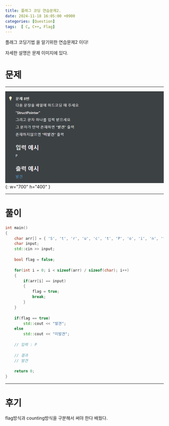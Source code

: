 ```yaml
---
title: 플래그 코딩 연습문제2.
date: 2024-11-18 16:05:00 +0900
categories: [Question]  
tags:  [ C, C++, Flag]
---
```


플래그 코딩기법 을 알기위한 연습문제2 이다!

자세한 설명은 문제 이미지에 있다.

# 문제   
---------------------------------------

![Desktop View](/assets/img/Flag2.png){: w="700" h="400" }

---------------------------------------

# 풀이

```c++
int main()
{
    char arr[] = { 'S', 't', 'r', 'u', 'c', 't', 'P', 'o', 'i', 'n', 't' };
    char input;
    std::cin >> input;

    bool flag = false;

    for(int i = 0; i < sizeof(arr) / sizeof(char); i++)
    {
        if(arr[i] == input)
        {
            flag = true;
            break;
        }
    }

    if(flag == true)
        std::cout << "발견";
    else
        std::cout << "미발견";

    // 입력 : P

    // 결과
    // 발견

    return 0;
}
```
---------------------------------------

# 후기

flag방식과 counting방식을 구분해서 써야 한다 배웠다. 
